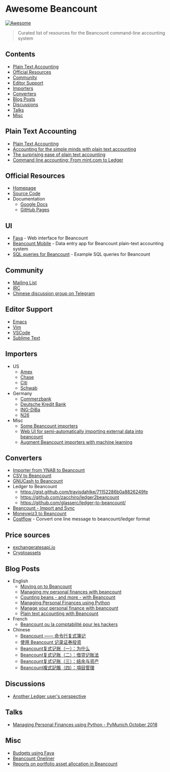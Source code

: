 # Awesome Beancount

[![Awesome](https://awesome.re/badge.svg)](https://awesome.re)

> Curated list of resources for the Beancount command-line accounting system

## Contents

- [Plain Text Accounting](#plain-text-accounting)
- [Official Resources](#official-resources)
- [Community](#community)
- [Editor Support](#editor-support)
- [Importers](#importers)
- [Converters](#converters)
- [Blog Posts](#blog-posts)
- [Discussions](#discussions)
- [Talks](#talks)
- [Misc](#misc)

## Plain Text Accounting

- [Plain Text Accounting](https://plaintextaccounting.org)
- [Accounting for the simple minds with plain text accounting](https://dustri.org/b/accounting-for-the-simple-minds-with-plain-text-accounting.html)
- [The surprising ease of plain text accounting](https://www.vincecima.com/2016/06/12/the-surprising-ease-of-plain-text-accounting.html)
- [Command line accounting: From mint.com to Ledger](https://muehe.org/posts/command-line-accounting/)

## Official Resources

- [Homepage](http://furius.ca/beancount)
- [Source Code](https://github.com/beancount/beancount)
- Documentation
    - [Google Docs](https://docs.google.com/document/d/1RaondTJCS_IUPBHFNdT8oqFKJjVJDsfsn6JEjBG04eA/edit)
    - [GitHub Pages](https://beancount.github.io/docs/)

## UI

- [Fava](https://beancount.github.io/fava/) - Web interface for Beancount
- [Beancount Mobile](https://github.com/xuhcc/beancount-mobile) - Data entry app for Beancount plain-text accounting system
- [SQL queries for Beancount](http://aumayr.github.io/beancount-sql-queries/) - Example SQL queries for Beancount

## Community

- [Mailing List](https://groups.google.com/forum/#!forum/beancount)
- [IRC](https://kiwiirc.com/nextclient/#ircs://irc.freenode.net/#beancount)
- [Chinese discussion group on Telegram](https://t.me/beancount_zh)

## Editor Support

- [Emacs](https://bitbucket.org/blais/beancount/src/default/editors/emacs/beancount.el)
- [Vim](https://github.com/nathangrigg/vim-beancount)
- [VSCode](https://marketplace.visualstudio.com/items?itemName=Lencerf.beancount)
- [Sublime Text](https://github.com/norseghost/sublime-beancount)

## Importers

- US
    - [Amex](https://gist.github.com/mterwill/7fdcc573dc1aa158648aacd4e33786e8#file-importers-amex-py)
    - [Chase](https://gist.github.com/mterwill/7fdcc573dc1aa158648aacd4e33786e8#file-importers-chase-py)
    - [Citi](https://gist.github.com/mterwill/7fdcc573dc1aa158648aacd4e33786e8#file-importers-citi-py)
    - [Schwab](https://gist.github.com/mterwill/7fdcc573dc1aa158648aacd4e33786e8#file-importers-schwab-py)
- Germany
    - [Commerzbank](https://github.com/siddhantgoel/beancount-commerzbank)
    - [Deutsche Kredit Bank](https://github.com/siddhantgoel/beancount-dkb)
    - [ING-DiBa](https://github.com/siddhantgoel/beancount-ing-diba)
    - [N26](https://github.com/siddhantgoel/beancount-n26)
- Misc
    - [Some Beancount importers](https://github.com/jamatute/beancount-importer)
    - [Web UI for semi-automatically importing external data into beancount](https://github.com/jbms/beancount-import)
    - [Augment Beancount importers with machine learning](https://github.com/beancount/smart_importer)

## Converters

- [Importer from YNAB to Beancount](https://github.com/hoostus/beancount-ynab)
- [CSV to Beancount](https://github.com/PaNaVTEC/csv2beancount)
- [GNUCash to Beancount](https://github.com/henriquebastos/gnucash-to-beancount/)
- Ledger to Beancount
    - <https://gist.github.com/travisdahlke/71152286b0a8826249fe>
    - <https://github.com/zacchiro/ledger2beancount>
    - <https://github.com/glasserc/ledger-to-beancount/>
- [Beancount - Import and Sync](https://gitlab.com/alex_ford/beancount-ins)
- [Moneywiz3 to Beancount](https://github.com/zhangzhishan/beancount_importer)
- [Costflow](https://docs.costflow.io) - Convert one line message to beancount/ledger format

## Price sources

- [exchangeratesapi.io](https://github.com/xuhcc/beancount-exchangerates)
- [Cryptoassets](https://github.com/xuhcc/beancount-cryptoassets)

## Blog Posts

- English
    - [Moving on to Beancount](https://bloerg.net/2018/05/14/moving-on-to-beancount.html)
    - [Managing my personal finances with beancount](https://alexjj.com/blog/2016/managing-my-personal-finances-with-beancount/)
    - [Counting beans - and more - with Beancount](https://lwn.net/Articles/751874/)
    - [Managing Personal Finances using Python](https://sgoel.org/posts/managing-personal-finances-using-python/)
    - [Manage your personal finance with beancount](https://panavtec.me/manage-personal-finance-beancount)
    - [Plain text accounting with Beancount](https://www.jorgee.net/blog/2017-06-16/)
- French
    - [Beancount ou la comptabilité pour les hackers](https://cyril.deguet.com/fr/2015/09/03/beancount-comptabilite-pour-hackers/)
- Chinese
    - [Beancount —— 命令行复式簿记](https://wzyboy.im/post/1063.html)
    - [使用 Beancount 记录证券投资](https://wzyboy.im/post/1317.html)
    - [Beancount复式记账（一）：为什么](https://www.byvoid.com/zhs/blog/beancount-bookkeeping-1)
    - [Beancount复式记账（二）：借贷记账法](https://www.byvoid.com/zhs/blog/beancount-bookkeeping-2)
    - [Beancount复式记账（三）：结余与资产](https://www.byvoid.com/zhs/blog/beancount-bookkeeping-3)
    - [Beancount複式記賬（四）：項目管理](https://www.byvoid.com/zht/blog/beancount-bookkeeping-4)

## Discussions

- [Another Ledger user's perspective](https://groups.google.com/forum/#!msg/beancount/QV4qgpFbtJ8/9fSgMw-XGC8J)

## Talks

- [Managing Personal Finances using Python - PyMunich October 2018](https://speakerdeck.com/siddhantgoel/managing-personal-finances-using-python)

## Misc

- [Budgets using Fava](https://fava.pythonanywhere.com/example-beancount-file/help/budgets/)
- [Beancount Oneliner](https://pythonhosted.org/beancount-oneliner/)
- [Reports on portfolio asset allocation in Beancount](https://github.com/ghislainbourgeois/beancount_portfolio_allocation/)
